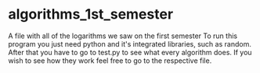 # algorithms_1st_semester
A file with all of the logarithms we saw on the first semester
To run this program you just need python and it's integrated libraries, such as random. 
After that you have to go to test.py to see what every algorithm does. If you wish to see how they work feel free to go to the respective file. 
